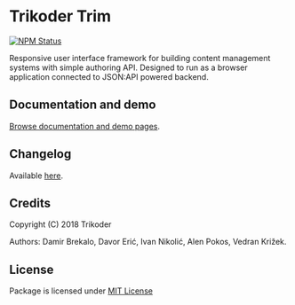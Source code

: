 # Trikoder Trim
[![NPM Status](https://img.shields.io/npm/v/@trikoder/trim.svg)](https://www.npmjs.com/package/@trikoder/trim)

Responsive user interface framework for building content management systems with simple authoring API.
Designed to run as a browser application connected to JSON:API powered backend.

## Documentation and demo
[Browse documentation and demo pages](https://trikoder.github.io/trim).

## Changelog
Available [here](https://trikoder.github.io/trim/changelog.html).

## Credits
Copyright (C) 2018 Trikoder

Authors: Damir Brekalo, Davor Erić, Ivan Nikolić, Alen Pokos, Vedran Križek.

## License
Package is licensed under [MIT License](./LICENSE)
